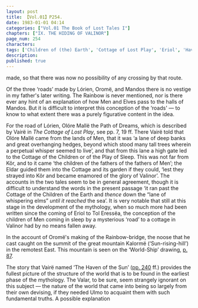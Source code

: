 ```yaml
---
layout: post
title: 【Vol.01】P254.
date: 1983-01-01 04:14
categories: ["Vol.01 The Book of Lost Tales I"]
chapters: ["IX. THE HIDING OF VALINOR"]
page_num: 254
characters: 
tags: ['Children of (the) Earth', 'Cottage of Lost Play', 'Eriol', 'Haven of the Sun', 'Kalormë', 'Kôr', 'Lórien', 'Mandos', 'Men']
description: 
published: true
---
```


<p style="text-indent: 0;">
made, so that there was now no possibility of any crossing by that route.
</p>

Of the three ‘roads’ made by Lórien, Oromë, and Mandos there is no vestige in my father's later writing. The Rainbow is never mentioned, nor is there ever any hint of an explanation of how Men and Elves pass to the halls of Mandos. But it is difficult to interpret this conception of the ‘roads' — to know to what extent there was a purely figurative content in the idea.

For the road of Lórien, Olóre Mallë the Path of Dreams, which is described by Vairë in <I>The Cottage of Lost Play</I>, see pp. 7, 19 ff. There Vairë told that Olóre Mallë came from the lands of Men, that it was ‘a lane of deep banks and great overhanging hedges, beyond which stood many tall trees wherein a perpetual whisper seemed to live’, and that from this lane a high gate led to the Cottage of the Children or of the Play of Sleep. This was not far from Kôr, and to it came ‘the children of the fathers of the fathers of Men’; the Eldar guided them into the Cottage and its garden if they could, ‘lest they strayed into Kôr and became enamored of the glory of Valinor’. The accounts in the two tales seem to be in general agreement, though it is difficult to understand the words in the present passage ‘it ran past the Cottage of the Children of the Earth and <I>thence</I> down the “lane of whispering elms” <I>until it reached</I> the sea’. It is very notable that still at this stage in the development of the mythology, when so much more had been written since the coming of Eriol to Tol Eressëa, the conception of the children of Men coming in sleep by a mysterious ‘road’ to a cottage in Valinor had by no means fallen away.

In the account of Oromë's making of the Rainbow-bridge, the noose that he cast caught on the summit of the great mountain Kalormë (‘Sun-rising-hill’) in the remotest East. This mountain is seen on the ‘World-Ship’ drawing, [p. 87]({{site.baseurl}}/vol01-p87).

The story that Vairë named ‘The Haven of the Sun’ ([pp. 240]({{site.baseurl}}/vol01-p240) ff.) provides the fullest picture of the structure of the world that is to be found in the earliest phase of the mythology. The Valar, to be sure, seem strangely ignorant on this subject — the nature of the world that came into being so largely from their own devising, if they needed Ulmo to acquaint them with such fundamental truths. A possible explanation

